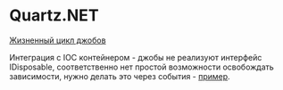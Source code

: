 # Quartz.NET

[Жизненный цикл джобов](https://www.quartz-scheduler.net/documentation/quartz-3.x/tutorial/more-about-jobs.html)

Интеграция с IOC контейнером - джобы не реализуют интерфейс IDisposable, соответственно нет простой возможности освобождать зависимости, нужно делать это через события - [пример](https://stackoverflow.com/questions/18791033/what-is-the-proper-way-to-call-dispose-in-a-quartz-net-ijob-that-is-idisposab).
